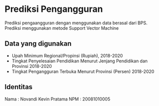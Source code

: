 # Prediksi Pengangguran
Prediksi pengaangguran dengan menggunakan data berasal dari BPS. Prediksi menggunakan metode Support Vector Machine

## Data yang digunakan 
* Upah Minimum Regional/Propinsi (Rupiah), 2018-2020 
* Tingkat Penyelesaian Pendidikan Menurut Jenjang Pendidikan dan Provinsi 2018-2020
* Tingkat Pengangguran Terbuka Menurut Provinsi (Persen) 2018-2020

## Identitas
Nama : Novandi Kevin Pratama
NPM  : 20081010005
